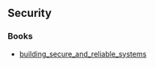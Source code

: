 ## Security

### Books

* [building_secure_and_reliable_systems](https://static.googleusercontent.com/media/sre.google/en//static/pdf/building_secure_and_reliable_systems.pdf)
